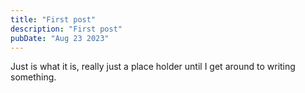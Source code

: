 ```yaml
---
title: "First post"
description: "First post"
pubDate: "Aug 23 2023"
---
```


Just is what it is, really just a place holder until I get around to writing something.


